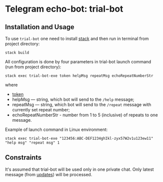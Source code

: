 # Telegram echo-bot: trial-bot

## Installation and Usage

To use `trial-bot` one need to install [stack](https://docs.haskellstack.org/en/stable/README/#how-to-install) and then run in terminal from project directory:

```
stack build
```


All configuration is done by four parameters in trial-bot launch command (run from project directory):

```
stack exec trial-bot-exe token helpMsg repeatMsg echoRepeatNumberStr
```
where
- [token](https://core.telegram.org/bots/api#authorizing-your-bot)
- helpMsg — string, which bot will send to the `/help` message;
- repeatMsg — string, which bot will send to the `/repeat` message with currently set repeat number;
- echoRepeatNumberStr - number from 1 to 5 (inclusive) of repeats to one message.

Example of launch command in Linux environment:

```
stack exec trial-bot-exe "123456:ABC-DEF1234ghIkl-zyx57W2v1u123ew11" "help msg" "repeat msg" 1
```


## Constraints

It's assumed that trial-bot will be used only in one private chat.
Only latest message (from [updates](https://core.telegram.org/bots/api#getting-updates)) will be processed.
